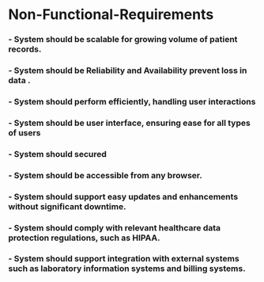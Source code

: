 # Non-Functional-Requirements
   
   ### - System should be scalable for growing volume of patient records.
   ### - System should be Reliability and Availability prevent loss in data .
   ### - System should perform efficiently, handling user interactions
   ### - System should be user interface, ensuring ease for all types of users
   ### - System should secured
   ### - System should be accessible from any browser.
   ### - System should support easy updates and enhancements without significant downtime.
   ### - System should comply with relevant healthcare data protection regulations, such as HIPAA.
   ### - System should support integration with external systems such as laboratory information systems and billing systems.

